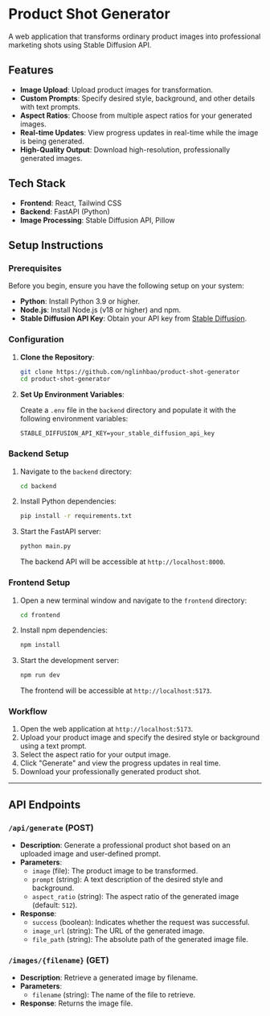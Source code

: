 # Product Shot Generator

A web application that transforms ordinary product images into professional marketing shots using Stable Diffusion API.

## Features

- **Image Upload**: Upload product images for transformation.
- **Custom Prompts**: Specify desired style, background, and other details with text prompts.
- **Aspect Ratios**: Choose from multiple aspect ratios for your generated images.
- **Real-time Updates**: View progress updates in real-time while the image is being generated.
- **High-Quality Output**: Download high-resolution, professionally generated images.

## Tech Stack

- **Frontend**: React, Tailwind CSS
- **Backend**: FastAPI (Python)
- **Image Processing**: Stable Diffusion API, Pillow

## Setup Instructions

### Prerequisites

Before you begin, ensure you have the following setup on your system:

- **Python**: Install Python 3.9 or higher.
- **Node.js**: Install Node.js (v18 or higher) and npm.
- **Stable Diffusion API Key**: Obtain your API key from [Stable Diffusion](https://modelslab.com).

### Configuration

1. **Clone the Repository**:

   ```bash
   git clone https://github.com/nglinhbao/product-shot-generator
   cd product-shot-generator
   ```

2. **Set Up Environment Variables**:

   Create a `.env` file in the `backend` directory and populate it with the following environment variables:

   ```env
   STABLE_DIFFUSION_API_KEY=your_stable_diffusion_api_key
   ```

### Backend Setup

1. Navigate to the `backend` directory:

   ```bash
   cd backend
   ```

2. Install Python dependencies:

   ```bash
   pip install -r requirements.txt
   ```

3. Start the FastAPI server:

   ```bash
   python main.py
   ```

   The backend API will be accessible at `http://localhost:8000`.

### Frontend Setup

1. Open a new terminal window and navigate to the `frontend` directory:

   ```bash
   cd frontend
   ```

2. Install npm dependencies:

   ```bash
   npm install
   ```

3. Start the development server:

   ```bash
   npm run dev
   ```

   The frontend will be accessible at `http://localhost:5173`.

### Workflow

1. Open the web application at `http://localhost:5173`.
2. Upload your product image and specify the desired style or background using a text prompt.
3. Select the aspect ratio for your output image.
4. Click "Generate" and view the progress updates in real time.
5. Download your professionally generated product shot.

---

## API Endpoints

### `/api/generate` (POST)

- **Description**: Generate a professional product shot based on an uploaded image and user-defined prompt.
- **Parameters**:
  - `image` (file): The product image to be transformed.
  - `prompt` (string): A text description of the desired style and background.
  - `aspect_ratio` (string): The aspect ratio of the generated image (default: `512`).
- **Response**:
  - `success` (boolean): Indicates whether the request was successful.
  - `image_url` (string): The URL of the generated image.
  - `file_path` (string): The absolute path of the generated image file.

### `/images/{filename}` (GET)

- **Description**: Retrieve a generated image by filename.
- **Parameters**:
  - `filename` (string): The name of the file to retrieve.
- **Response**: Returns the image file.